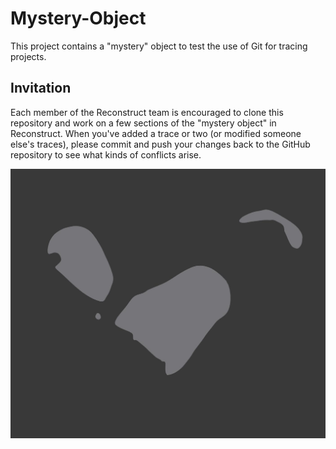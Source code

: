# Mystery-Object
This project contains a "mystery" object to test the use of Git for tracing projects.

## Invitation
Each member of the Reconstruct team is encouraged to clone this repository and work on a few sections of the "mystery object" in Reconstruct. When you've added a trace or two (or modified someone else's traces), please commit and push your changes back to the GitHub repository to see what kinds of conflicts arise.


![MysterySlice](images/even/mystery_034.jpeg?raw=true "MysterySlice")
